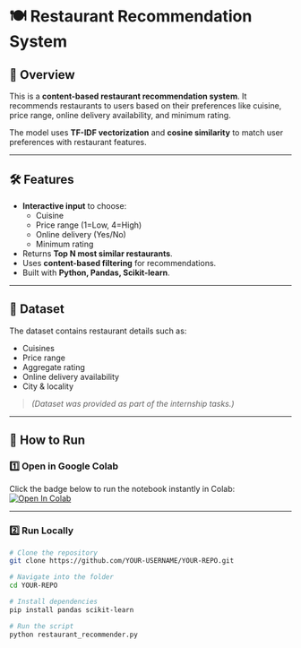 # 🍽️ Restaurant Recommendation System

## 📌 Overview
This is a **content-based restaurant recommendation system**.
It recommends restaurants to users based on their preferences like cuisine, price range, online delivery availability, and minimum rating.

The model uses **TF-IDF vectorization** and **cosine similarity** to match user preferences with restaurant features.

---

## 🛠️ Features
- **Interactive input** to choose:
  - Cuisine
  - Price range (1=Low, 4=High)
  - Online delivery (Yes/No)
  - Minimum rating
- Returns **Top N most similar restaurants**.
- Uses **content-based filtering** for recommendations.
- Built with **Python, Pandas, Scikit-learn**.

---

## 📂 Dataset
The dataset contains restaurant details such as:
- Cuisines
- Price range
- Aggregate rating
- Online delivery availability
- City & locality

> *(Dataset was provided as part of the internship tasks.)*

---

## 🚀 How to Run
### 1️⃣ Open in Google Colab
Click the badge below to run the notebook instantly in Colab:  
[![Open In Colab](https://colab.research.google.com/assets/colab-badge.svg)](https://colab.research.google.com/github/shrutii838/YOUR-REPO/blob/main/Restaurant_Recommendation_system.ipynb)

---

### 2️⃣ Run Locally
```bash
# Clone the repository
git clone https://github.com/YOUR-USERNAME/YOUR-REPO.git

# Navigate into the folder
cd YOUR-REPO

# Install dependencies
pip install pandas scikit-learn

# Run the script
python restaurant_recommender.py
